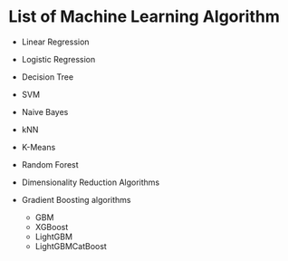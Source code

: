 # List of Machine Learning Algorithm

* Linear Regression
* Logistic Regression
* Decision Tree
* SVM
* Naive Bayes
* kNN
* K-Means
* Random Forest
* Dimensionality Reduction Algorithms
* Gradient Boosting algorithms

  * GBM
  * XGBoost
  * LightGBM
  * LightGBMCatBoost
